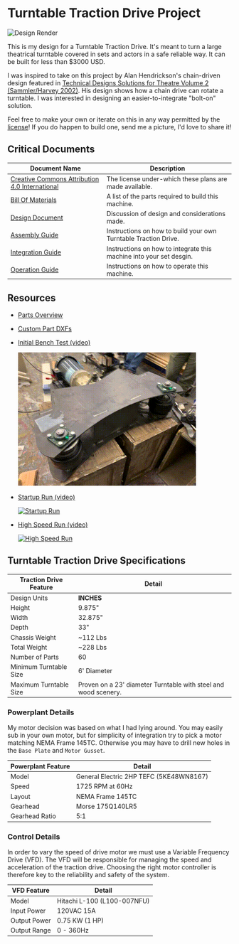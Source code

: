 # Turntable Traction Drive Project

<image alt="Design Render" src="images/design-render.jpg" width=600 />

This is my design for a Turntable Traction Drive. It's meant to turn a large theatrical turntable covered in sets and actors in a safe reliable way. It can be built for less than $3000 USD.

I was inspired to take on this project by Alan Hendrickson's chain-driven design featured in [Technical Designs Solutions for Theatre Volume 2 (Sammler/Harvey 2002)](https://www.amazon.com/Technical-Design-Solutions-Theatre-Collection/dp/0240804929). His design shows how a chain drive can rotate a turntable. I was interested in designing an easier-to-integrate "bolt-on" solution.

Feel free to make your own or iterate on this in any way permitted by the [license](../LICENSE)! If you do happen to build one, send me a picture, I'd love to share it!

## Critical Documents

| Document Name | Description |
| -- | -- |
| [Creative Commons Attribution 4.0 International](../LICENSE) | The license under-which these plans are made available. |
| [Bill Of Materials](BOM.md) | A list of the parts required to build this machine. |
| [Design Document](DESIGN.md) | Discussion of design and considerations made. |
| [Assembly Guide](ASSEMBLY.md) |  Instructions on how to build your own Turntable Traction Drive.  |
| [Integration Guide](INTEGRATION.md) | Instructions on how to integrate this machine into your set desgin. |
| [Operation Guide](OPERATION.md) | Instructions on how to operate this machine. |


## Resources

- [Parts Overview](TurntableTractionDrive-PartsOverview.pdf)
- [Custom Part DXFs](dxfs/)
- [Initial Bench Test (video)](https://youtu.be/k4kjQTp1Dig)
  
  [![Bench Test](video/bench-run-small.gif)](https://youtu.be/k4kjQTp1Dig)

- [Startup Run (video)](https://youtu.be/NJ8Oi7qZh6Y)

  [![Startup Run](video/startup-run-small.gif)](https://youtu.be/NJ8Oi7qZh6Y)

- [High Speed Run (video)](https://youtu.be/5Oqq8lbxnWo)

  [![High Speed Run](video/full-speed-run-small.gif)](https://youtu.be/5Oqq8lbxnWo)

## Turntable Traction Drive Specifications

| Traction Drive Feature |  Detail |
| -------------- | ------------------------------|
| Design Units | **INCHES** |
| Height | 9.875" |
| Width | 32.875" |
| Depth |  33" |
| Chassis Weight | ~112 Lbs |
| Total Weight | ~228 Lbs |
| Number of Parts | 60 |
| Minimum Turntable Size | 6' Diameter |
| Maximum Turntable Size | Proven on a 23' diameter Turntable with steel and wood scenery. |

### Powerplant Details

My motor decision was based on what I had lying around. You may easily sub in your own motor, but for simplicity of integration try to pick a motor matching NEMA Frame 145TC. Otherwise you may have to drill new holes in the `Base Plate` and `Motor Gusset`.

| Powerplant Feature |  Detail |
| -------------- | ------------------------------|
| Model | General Electric 2HP TEFC (5KE48WN8167) |
| Speed | 1725 RPM at 60Hz |
| Layout | NEMA Frame 145TC |
| Gearhead | Morse 175Q140LR5 |
| Gearhead Ratio | 5:1 |

### Control Details

In order to vary the speed of drive motor we must use a Variable Frequency Drive (VFD). The VFD will be responsible for managing the speed and acceleration of the traction drive. Choosing the right motor controller is therefore key to the reliability and safety of the system. 

| VFD Feature |  Detail |
| -------------- | ------------------------------|
| Model | Hitachi L-100 (L100-007NFU)  |
| Input Power | 120VAC 15A |
| Output Power | 0.75 KW (1 HP) |
| Output Range | 0 - 360Hz |
